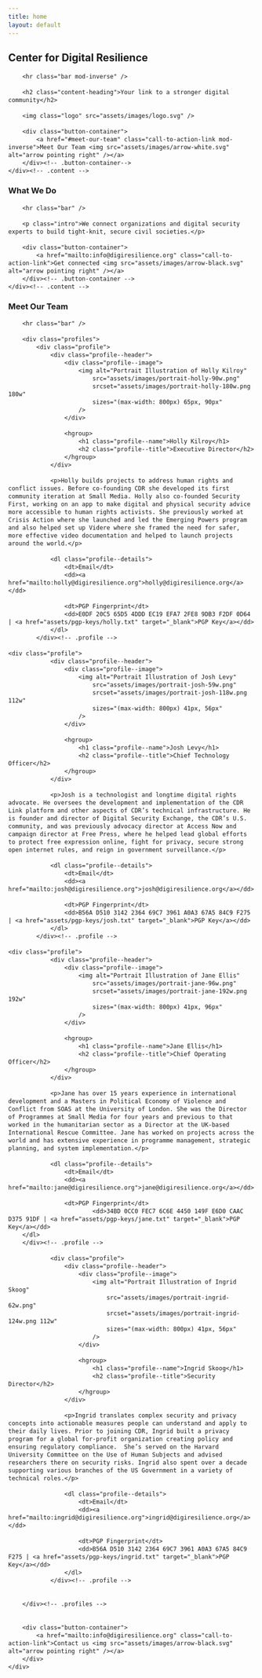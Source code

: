 ```yaml
---
title: home
layout: default
---
```


<section class="page-section" id="intro">
	<div class="content">
		<h1 class="content-heading">Center for Digital Resilience</h1>

		<hr class="bar mod-inverse" />

		<h2 class="content-heading">Your link to a stronger digital community</h2>

		<img class="logo" src="assets/images/logo.svg" />

		<div class="button-container">
			<a href="#meet-our-team" class="call-to-action-link mod-inverse">Meet Our Team <img src="assets/images/arrow-white.svg" alt="arrow pointing right" /></a>
		</div><!-- .button-container-->
	</div><!-- .content -->
</section>

<section class="page-section" id="what-we-do">
	<div class="content">
		<h3 class="content-heading">What We Do</h3>

		<hr class="bar" />

		<p class="intro">We connect organizations and digital security experts to build tight-knit, secure civil societies.</p>

		<div class="button-container">
			<a href="mailto:info@digiresilience.org" class="call-to-action-link">Get connected <img src="assets/images/arrow-black.svg" alt="arrow pointing right" /></a>
		</div><!-- .button-container -->
	</div><!-- .content -->
</section>

<section class="page-section" id="meet-our-team">
	<div class="content">
		<h3 class="content-heading">Meet Our Team</h3>

		<hr class="bar" />

		<div class="profiles">
			<div class="profile">
				<div class="profile--header">
					<div class="profile--image">
						<img alt="Portrait Illustration of Holly Kilroy"
							src="assets/images/portrait-holly-90w.png"
							srcset="assets/images/portrait-holly-180w.png 180w"
							sizes="(max-width: 800px) 65px, 90px"
						/>
					</div>

					<hgroup>
						<h1 class="profile--name">Holly Kilroy</h1>
						<h2 class="profile--title">Executive Director</h2>
					</hgroup>
				</div>

				<p>Holly builds projects to address human rights and conflict issues. Before co-founding CDR she developed its first community iteration at Small Media. Holly also co-founded Security First, working on an app to make digital and physical security advice more accessible to human rights activists. She previously worked at Crisis Action where she launched and led the Emerging Powers program and also helped set up Videre where she framed the need for safer, more effective video documentation and helped to launch projects around the world.</p>

				<dl class="profile--details">
					<dt>Email</dt>
					<dd><a href="mailto:holly@digiresilience.org">holly@digiresilience.org</a></dd>

					<dt>PGP Fingerprint</dt>
					<dd>E0DF 20C5 65D5 4DDD EC19 EFA7 2FE8 9DB3 F2DF 0D64 | <a href="assets/pgp-keys/holly.txt" target="_blank">PGP Key</a></dd>
				</dl>
			</div><!-- .profile -->

	<div class="profile">
				<div class="profile--header">
					<div class="profile--image">
						<img alt="Portrait Illustration of Josh Levy"
							src="assets/images/portrait-josh-59w.png"
							srcset="assets/images/portrait-josh-118w.png 112w"
							sizes="(max-width: 800px) 41px, 56px"
						/>
					</div>

					<hgroup>
						<h1 class="profile--name">Josh Levy</h1>
						<h2 class="profile--title">Chief Technology Officer</h2>
					</hgroup>
				</div>

				<p>Josh is a technologist and longtime digital rights advocate. He oversees the development and implementation of the CDR Link platform and other aspects of CDR’s technical infrastructure. He is founder and director of Digital Security Exchange, the CDR’s U.S. community, and was previously advocacy director at Access Now and campaign director at Free Press, where he helped lead global efforts to protect free expression online, fight for privacy, secure strong open internet rules, and reign in government surveillance.</p>

				<dl class="profile--details">
					<dt>Email</dt>
					<dd><a href="mailto:josh@digiresilience.org">josh@digiresilience.org</a></dd>

					<dt>PGP Fingerprint</dt>
					<dd>B56A D510 3142 2364 69C7 3961 A0A3 67A5 84C9 F275 | <a href="assets/pgp-keys/josh.txt" target="_blank">PGP Key</a></dd>
				</dl>
			</div><!-- .profile -->

	<div class="profile">
				<div class="profile--header">	
					<div class="profile--image">
						<img alt="Portrait Illustration of Jane Ellis"
							src="assets/images/portrait-jane-96w.png"
							srcset="assets/images/portrait-jane-192w.png 192w"
							sizes="(max-width: 800px) 41px, 96px"
						/>
					</div>

					<hgroup>
						<h1 class="profile--name">Jane Ellis</h1>
						<h2 class="profile--title">Chief Operating Officer</h2>
					</hgroup>
				</div>

				<p>Jane has over 15 years experience in international development and a Masters in Political Economy of Violence and Conflict from SOAS at the University of London. She was the Director of Programmes at Small Media for four years and previous to that worked in the humanitarian sector as a Director at the UK-based International Rescue Committee. Jane has worked on projects across the world and has extensive experience in programme management, strategic planning, and system implementation.</p>

				<dl class="profile--details">
					<dt>Email</dt>
					<dd><a href="mailto:jane@digiresilience.org">jane@digiresilience.org</a></dd>

					<dt>PGP Fingerprint</dt>
							<dd>34BD 0CC0 FEC7 6C6E 4450 149F E6D0 CAAC D375 91DF | <a href="assets/pgp-keys/jane.txt" target="_blank">PGP Key</a></dd>
		</dl>
		</div><!-- .profile -->

				<div class="profile">
					<div class="profile--header">
						<div class="profile--image">
							<img alt="Portrait Illustration of Ingrid Skoog"
								src="assets/images/portrait-ingrid-62w.png"
								srcset="assets/images/portrait-ingrid-124w.png 112w"
								sizes="(max-width: 800px) 41px, 56px"
							/>
						</div>

						<hgroup>
							<h1 class="profile--name">Ingrid Skoog</h1>
							<h2 class="profile--title">Security Director</h2>
						</hgroup>
					</div>

					<p>Ingrid translates complex security and privacy concepts into actionable measures people can understand and apply to their daily lives. Prior to joining CDR, Ingrid built a privacy program for a global for-profit organization creating policy and ensuring regulatory compliance.  She’s served on the Harvard University Committee on the Use of Human Subjects and advised researchers there on security risks. Ingrid also spent over a decade supporting various branches of the US Government in a variety of technical roles.</p>

					<dl class="profile--details">
						<dt>Email</dt>
						<dd><a href="mailto:ingrid@digiresilience.org">ingrid@digiresilience.org</a></dd>

						<dt>PGP Fingerprint</dt>
						<dd>B56A D510 3142 2364 69C7 3961 A0A3 67A5 84C9 F275 | <a href="assets/pgp-keys/ingrid.txt" target="_blank">PGP Key</a></dd>
					</dl>
				</div><!-- .profile -->


		</div><!-- .profiles -->


		<div class="button-container">
			<a href="mailto:info@digiresilience.org" class="call-to-action-link">Contact us <img src="assets/images/arrow-black.svg" alt="arrow pointing right" /></a>
		</div>
	</div>
</section>
